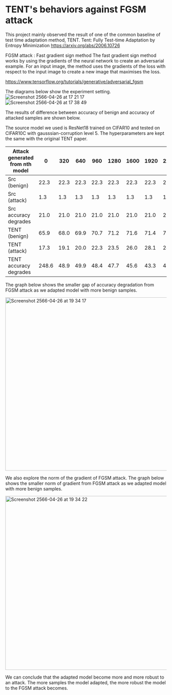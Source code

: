 # TENT's behaviors against FGSM attack
This project mainly observed the result of one of the common baseline of test time adaptation method, TENT.
Tent: Fully Test-time Adaptation by Entropy Minimization
https://arxiv.org/abs/2006.10726

FGSM attack : Fast gradient sign method
The fast gradient sign method works by using the gradients of the neural network to create an adversarial example. For an input image, the method uses the gradients of the loss with respect to the input image to create a new image that maximises the loss. 

https://www.tensorflow.org/tutorials/generative/adversarial_fgsm

The diagrams below show the experiment setting.
![Screenshot 2566-04-26 at 17 21 17](https://user-images.githubusercontent.com/31609767/234544103-d3928da3-b5c6-490b-a0f6-1a1d948ff261.png)
![Screenshot 2566-04-26 at 17 38 49](https://user-images.githubusercontent.com/31609767/234544114-cfff7581-8412-4463-83cc-d23deef94096.png)

The results of difference between accuracy of benign and accuracy of attacked samples are shown below.

The source model we used is ResNet18 trained on CIFAR10 and tested on CIFAR10C with gausssian-corruption level 5. The hyperparameters are kept the same with the original TENT paper.


| Attack generated from nth model  | 0 | 320 | 640 | 960 | 1280 | 1600 | 1920 | 2240 | 2560 | 2880 | 3200 | 3520 | 3840 | 4160 | 4480 | 4800 | 5120 | 5440 | 5760 | 6080 | 6400 | 6720 | 7040 | 7360 | 7680 | 8000 | 8320 | 8640 | 8960 |
| --- | --- | --- | --- | --- | --- | --- | --- | --- | --- | --- | --- | --- | --- | --- | --- | --- | --- | --- | --- | --- | --- | --- | --- | --- | --- | --- | --- | --- | --- |
| Src (benign) | 22.3 | 22.3 | 22.3 | 22.3 | 22.3 | 22.3 | 22.3 | 22.3 | 22.3 | 22.3 | 22.3 | 22.3 | 22.3 | 22.3 | 22.3 | 22.3 | 22.3 | 22.3 | 22.3 | 22.3 | 22.3 | 22.3 | 22.3 | 22.3 | 22.3 | 22.3 | 22.3 | 22.3 | 22.3 |
| Src (attack)     | 1.3 | 1.3 | 1.3 | 1.3 | 1.3 | 1.3 | 1.3 | 1.3 | 1.3 | 1.3 | 1.3 | 1.3 | 1.3 | 1.3 | 1.3 | 1.3 | 1.3 | 1.3 | 1.3 | 1.3 | 1.3 | 1.3 | 1.3 | 1.3 | 1.3 | 1.3 | 1.3 | 1.3 | 1.3 |
| Src accuracy degrades    | 21.0 | 21.0 | 21.0 | 21.0 | 21.0 | 21.0 | 21.0 | 21.0 | 21.0 | 21.0 | 21.0 | 21.0 | 21.0 | 21.0 | 21.0 | 21.0 | 21.0 | 21.0 | 21.0 | 21.0 | 21.0 | 21.0 | 21.0 | 21.0 | 21.0 | 21.0 | 21.0 | 21.0 | 21.0 |
| TENT (benign) | 65.9 | 68.0 | 69.9 | 70.7 | 71.2 | 71.6 | 71.4 | 72.4 | 72.7 | 72.8 | 72.9 | 73.0 | 73.0 | 72.9 | 73.0 | 73.4 | 73.7 | 73.9 | 74.0 | 73.9 | 73.4 | 73.9 | 74.1 | 74.6 | 73.9 | 73.9 | 73.5 | 73.4 | 73.8
| TENT (attack)     | 17.3 | 19.1 | 20.0 | 22.3 | 23.5 | 26.0 | 28.1 | 28.9 | 29.6 | 31.7 | 32.2 | 33.2 | 33.1 | 33.5 | 35.0 | 35.2 | 35.6 | 36.1 | 37.6 | 37.8 | 38.5 | 38.9 | 38.7 | 38.9 | 39.9 | 40.1 | 40.9 | 40.7 | 40.2
| TENT accuracy degrades    | 248.6 | 48.9 | 49.9 | 48.4 | 47.7 | 45.6 | 43.3 | 43.5 | 43.1 | 41.1 | 40.7 | 39.8 | 39.9 | 39.4 | 38.0 | 38.2 | 38.1 | 37.8 | 36.4 | 36.1 | 34.9 | 35.0 | 35.4 | 35.7 | 34.0 | 33.8 | 32.6 | 32.7 | 33.6

The graph below shows the smaller gap of accuracy degradation from FGSM attack as we adapted model with more benign samples.

<img width="541" alt="Screenshot 2566-04-26 at 19 34 17" src="https://user-images.githubusercontent.com/31609767/234549898-e03436c9-0372-458a-b7ee-eab9d647195a.png">

We also explore the norm of the gradient of FGSM attack. 
The graph below shows the smaller norm of gradient from FGSM attack as we adapted model with more benign samples.

<img width="543" alt="Screenshot 2566-04-26 at 19 34 22" src="https://user-images.githubusercontent.com/31609767/234549915-a68cc987-c29c-432b-8dce-176207b015ad.png">

We can conclude that the adapted model become more and more robust to an attack. The more samples the model adapted, the more robust the model to the FGSM attack becomes.
